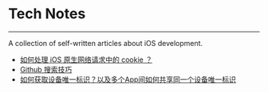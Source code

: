 # Tech Notes

------

A collection of self-written articles about iOS development.

- [如何处理 iOS 原生网络请求中的 cookie ？](http://www.jianshu.com/p/d144bd7226b7)
- [Github 搜索技巧](http://www.jianshu.com/p/7321caea2a08)
- [如何获取设备唯一标识？以及多个App间如何共享同一个设备唯一标识](http://www.jianshu.com/p/25eb5fd24c59)